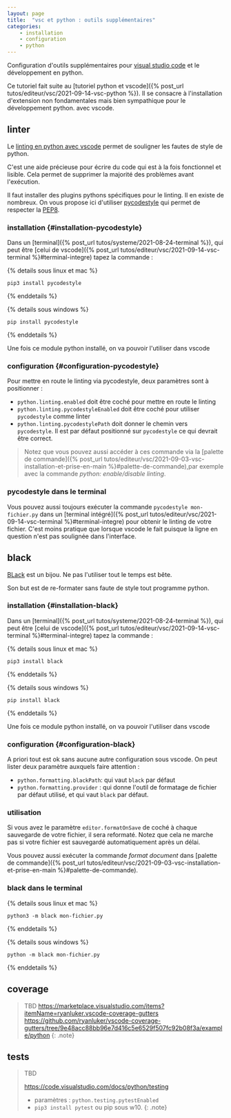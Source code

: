 ```yaml
---
layout: page
title:  "vsc et python : outils supplémentaires"
categories: 
    - installation 
    - configuration
    - python
---
```


Configuration d'outils supplémentaires pour [visual studio code](https://code.visualstudio.com/) et le développement en python.

<!--more-->

Ce tutoriel fait suite au [tutoriel python et vscode]({% post_url tutos/editeur/vsc/2021-09-14-vsc-python %}). Il se consacre à l'installation d'extension non fondamentales mais bien sympathique pour le développement python. avec vscode.

## linter

Le [linting en python avec vscode](https://code.visualstudio.com/docs/python/linting) permet de souligner les fautes de style de python.

C'est une aide précieuse pour écrire du code qui est à la fois fonctionnel et lisible. Cela permet de supprimer la majorité des problèmes avant l'exécution.

Il faut installer des plugins pythons spécifiques pour le linting. Il en existe de nombreux. On vous propose ici d'utiliser [pycodestyle](https://pycodestyle.pycqa.org/en/latest/intro.html) qui permet de respecter la [PEP8](https://www.python.org/dev/peps/pep-0008/).

### installation {#installation-pycodestyle}

Dans un [terminal]({% post_url tutos/systeme/2021-08-24-terminal %}), qui peut être [celui de vscode]({% post_url tutos/editeur/vsc/2021-09-14-vsc-terminal %}#terminal-integre) tapez la commande :

{% details sous linux et mac %}

```shell
pip3 install pycodestyle
```

{% enddetails %}

{% details sous windows %}

```shell
pip install pycodestyle
```

{% enddetails %}

Une fois ce module python installé, on va pouvoir l'utiliser dans vscode

### configuration {#configuration-pycodestyle}

Pour mettre en route le linting via pycodestyle, deux paramètres sont à positionner :

* `python.linting.enabled` doit être coché pour mettre en route le linting
* `python.linting.pycodestyleEnabled` doit être coché pour utiliser `pycodestyle` comme linter
* `python.linting.pycodestylePath` doit donner le chemin vers `pycodestyle`. Il est par défaut positionné sur `pycodestyle` ce qui devrait être correct.

> Notez que vous pouvez aussi accéder à ces commande via la [palette de commande]({% post_url tutos/editeur/vsc/2021-09-03-vsc-installation-et-prise-en-main %}#palette-de-commande),par exemple avec la commande *python: enable/disable linting*.

### pycodestyle dans le terminal

Vous pouvez aussi toujours exécuter la commande `pycodestyle mon-fichier.py` dans un [terminal intégré]({% post_url tutos/editeur/vsc/2021-09-14-vsc-terminal %}#terminal-integre) pour obtenir le linting de votre fichier. C'est moins pratique que lorsque vscode le fait puisque la ligne en question n'est pas soulignée dans l'interface.

## black

[BLack](https://black.readthedocs.io/en/stable/index.html) est un bijou. Ne pas l'utiliser tout le temps est bête.

Son but est de re-formater sans faute de style tout programme python.

### installation {#installation-black}

Dans un [terminal]({% post_url tutos/systeme/2021-08-24-terminal %}), qui peut être [celui de vscode]({% post_url tutos/editeur/vsc/2021-09-14-vsc-terminal %}#terminal-integre) tapez la commande :

{% details sous linux et mac %}

```shell
pip3 install black
```

{% enddetails %}

{% details sous windows %}

```shell
pip install black
```

{% enddetails %}

Une fois ce module python installé, on va pouvoir l'utiliser dans vscode

### configuration {#configuration-black}

A priori tout est ok sans aucune autre configuration sous vscode. On peut lister deux paramètre auxquels faire attention :

* `python.formatting.blackPath`: qui vaut `black` par défaut
* `python.formatting.provider` : qui donne l'outil de formatage de fichier par défaut utilisé, et qui vaut `black` par défaut.

### utilisation

Si vous avez le paramètre `editor.formatOnSave` de coché à chaque sauvegarde de votre fichier, il sera reformaté. Notez que cela ne marche pas si votre fichier est sauvegardé automatiquement après un délai.

Vous pouvez aussi exécuter la commande *format document* dans [palette de commande]({% post_url tutos/editeur/vsc/2021-09-03-vsc-installation-et-prise-en-main %}#palette-de-commande).

### black dans le terminal

{% details sous linux et mac %}

```shell
python3 -m black mon-fichier.py
```

{% enddetails %}

{% details sous windows %}

```shell
python -m black mon-fichier.py
```

{% enddetails %}

## coverage

> TBD
> <https://marketplace.visualstudio.com/items?itemName=ryanluker.vscode-coverage-gutters>
> <https://github.com/ryanluker/vscode-coverage-gutters/tree/9e48acc88bb96e7d416c5e6529f507fc92b08f3a/example/python>
{: .note}

## tests

> TBD
>
> <https://code.visualstudio.com/docs/python/testing>
>
> * paramètres : `python.testing.pytestEnabled`
> * `pip3 install pytest` ou pip sous w10.
{: .note}
